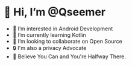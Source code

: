 # 👋 Hi, I’m @Qseemer
- 👀 I’m interested in Android Development
- 🌱 I’m currently learning Kotlin
- 💞️ I’m looking to collaborate on Open Source
- 🔒 I'm also a privacy Advocate
- 🙌 Believe You Can and You're Halfway There.
